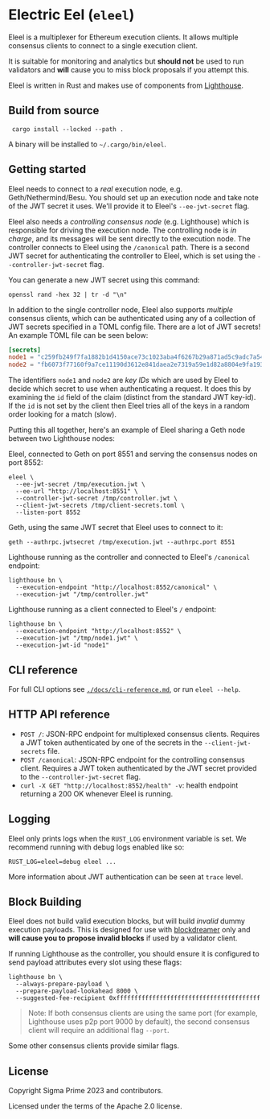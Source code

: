 Electric Eel (`eleel`)
====

Eleel is a multiplexer for Ethereum execution clients. It allows multiple consensus
clients to connect to a single execution client.

It is suitable for monitoring and analytics but **should not** be used to run
validators and **will** cause you to miss block proposals if you attempt this.

Eleel is written in Rust and makes use of components from [Lighthouse][].

## Build from source

```
 cargo install --locked --path .
```

A binary will be installed to `~/.cargo/bin/eleel`.

## Getting started

Eleel needs to connect to a _real_ execution node, e.g. Geth/Nethermind/Besu. You
should set up an execution node and take note of the JWT secret it uses. We'll provide it to
Eleel's `--ee-jwt-secret` flag.

Eleel also needs a _controlling consensus node_ (e.g. Lighthouse) which is responsible for driving
the execution node. The controlling node is _in charge_, and its messages will be sent
directly to the execution node. The controller connects to Eleel using the `/canonical` path. There
is a second JWT secret for authenticating the controller to Eleel, which is set using the
`--controller-jwt-secret` flag.

You can generate a new JWT secret using this command:

```
openssl rand -hex 32 | tr -d "\n"
```

In addition to the single controller node, Eleel also supports _multiple_ consensus clients,
which can be authenticated using any of a collection of JWT secrets specified in a TOML config
file. There are a lot of JWT secrets! An example TOML file can be seen below:

```toml
[secrets]
node1 = "c259fb249f7fa1882b1d4150ace73c1023aba4f6267b29a871ad5c9adc7a543a"
node2 = "fb6073f77160f9a7ce11190d3612e841daea2e7319a59e1d82a8804e9fa193ee"
```

The identifiers `node1` and `node2` are _key IDs_ which are used by Eleel to decide which secret
to use when authenticating a request. It does this by examining the `id` field of the claim
(distinct from the standard JWT key-id). If the `id` is not set by the client then Eleel
tries all of the keys in a random order looking for a match (slow).

Putting this all together, here's an example of Eleel sharing a Geth node between two Lighthouse
nodes:

Eleel, connected to Geth on port 8551 and serving the consensus nodes on port 8552:

```
eleel \
  --ee-jwt-secret /tmp/execution.jwt \
  --ee-url "http://localhost:8551" \
  --controller-jwt-secret /tmp/controller.jwt \
  --client-jwt-secrets /tmp/client-secrets.toml \
  --listen-port 8552
```

Geth, using the same JWT secret that Eleel uses to connect to it:

```
geth --authrpc.jwtsecret /tmp/execution.jwt --authrpc.port 8551
```

Lighthouse running as the controller and connected to Eleel's `/canonical` endpoint:

```
lighthouse bn \
  --execution-endpoint "http://localhost:8552/canonical" \
  --execution-jwt "/tmp/controller.jwt"
```

Lighthouse running as a client connected to Eleel's `/` endpoint:

```
lighthouse bn \
  --execution-endpoint "http://localhost:8552" \
  --execution-jwt "/tmp/node1.jwt" \
  --execution-jwt-id "node1"
```

## CLI reference

For full CLI options see [`./docs/cli-reference.md`](./docs/cli-reference.md), or run
`eleel --help`.

## HTTP API reference

- `POST /`: JSON-RPC endpoint for multiplexed consensus clients. Requires a JWT
  token authenticated by one of the secrets in the `--client-jwt-secrets` file.
- `POST /canonical`: JSON-RPC endpoint for the controlling consensus client. Requires a JWT
  token authenticated by the JWT secret provided to the
  `--controller-jwt-secret` flag.
- `curl -X GET "http://localhost:8552/health" -v`: health endpoint returning a 200 OK whenever Eleel is running.

## Logging

Eleel only prints logs when the `RUST_LOG` environment variable is set. We recommend running
with debug logs enabled like so:

```
RUST_LOG=eleel=debug eleel ...
```

More information about JWT authentication can be seen at `trace` level.

## Block Building

Eleel does not build valid execution blocks, but will build _invalid_ dummy execution
payloads. This is designed for use with [blockdreamer][blockdreamer] only and
**will cause you to propose invalid blocks** if used by a validator client.

If running Lighthouse as the controller, you should ensure it is configured to send payload
attributes every slot using these flags:

```
lighthouse bn \
  --always-prepare-payload \
  --prepare-payload-lookahead 8000 \
  --suggested-fee-recipient 0xffffffffffffffffffffffffffffffffffffffff
```

> Note: If both consensus clients are using the same port (for example, Lighthouse uses p2p port 9000 by default), the second consensus client will require an additional flag `--port`.

Some other consensus clients provide similar flags.

## License

Copyright Sigma Prime 2023 and contributors.

Licensed under the terms of the Apache 2.0 license.

[Lighthouse]: https://github.com/sigp/lighthouse
[blockdreamer]: https://github.com/blockprint-collective/blockdreamer
